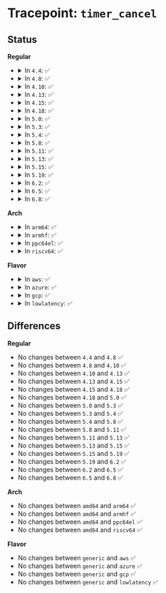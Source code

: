 # Tracepoint: <code>timer_cancel</code>

## Status
<b>Regular</b>
<ul>
<li>
<details>
<summary>In <code>4.4</code>: ✅</summary>

Event:

```c
struct trace_event_raw_timer_class {
    struct trace_entry ent;
    void *timer;
    char __data[0];
};
```
Function:

```c
void trace_event_raw_event_timer_class(void *__data, struct timer_list *timer);
```
</details>
</li>
<li>
<details>
<summary>In <code>4.8</code>: ✅</summary>

Event:

```c
struct trace_event_raw_timer_class {
    struct trace_entry ent;
    void *timer;
    char __data[0];
};
```
Function:

```c
void trace_event_raw_event_timer_class(void *__data, struct timer_list *timer);
```
</details>
</li>
<li>
<details>
<summary>In <code>4.10</code>: ✅</summary>

Event:

```c
struct trace_event_raw_timer_class {
    struct trace_entry ent;
    void *timer;
    char __data[0];
};
```
Function:

```c
void trace_event_raw_event_timer_class(void *__data, struct timer_list *timer);
```
</details>
</li>
<li>
<details>
<summary>In <code>4.13</code>: ✅</summary>

Event:

```c
struct trace_event_raw_timer_class {
    struct trace_entry ent;
    void *timer;
    char __data[0];
};
```
Function:

```c
void trace_event_raw_event_timer_class(void *__data, struct timer_list *timer);
```
</details>
</li>
<li>
<details>
<summary>In <code>4.15</code>: ✅</summary>

Event:

```c
struct trace_event_raw_timer_class {
    struct trace_entry ent;
    void *timer;
    char __data[0];
};
```
Function:

```c
void trace_event_raw_event_timer_class(void *__data, struct timer_list *timer);
```
</details>
</li>
<li>
<details>
<summary>In <code>4.18</code>: ✅</summary>

Event:

```c
struct trace_event_raw_timer_class {
    struct trace_entry ent;
    void *timer;
    char __data[0];
};
```
Function:

```c
void trace_event_raw_event_timer_class(void *__data, struct timer_list *timer);
```
</details>
</li>
<li>
<details>
<summary>In <code>5.0</code>: ✅</summary>

Event:

```c
struct trace_event_raw_timer_class {
    struct trace_entry ent;
    void *timer;
    char __data[0];
};
```
Function:

```c
void trace_event_raw_event_timer_class(void *__data, struct timer_list *timer);
```
</details>
</li>
<li>
<details>
<summary>In <code>5.3</code>: ✅</summary>

Event:

```c
struct trace_event_raw_timer_class {
    struct trace_entry ent;
    void *timer;
    char __data[0];
};
```
Function:

```c
void trace_event_raw_event_timer_class(void *__data, struct timer_list *timer);
```
</details>
</li>
<li>
<details>
<summary>In <code>5.4</code>: ✅</summary>

Event:

```c
struct trace_event_raw_timer_class {
    struct trace_entry ent;
    void *timer;
    char __data[0];
};
```
Function:

```c
void trace_event_raw_event_timer_class(void *__data, struct timer_list *timer);
```
</details>
</li>
<li>
<details>
<summary>In <code>5.8</code>: ✅</summary>

Event:

```c
struct trace_event_raw_timer_class {
    struct trace_entry ent;
    void *timer;
    char __data[0];
};
```
Function:

```c
void trace_event_raw_event_timer_class(void *__data, struct timer_list *timer);
```
</details>
</li>
<li>
<details>
<summary>In <code>5.11</code>: ✅</summary>

Event:

```c
struct trace_event_raw_timer_class {
    struct trace_entry ent;
    void *timer;
    char __data[0];
};
```
Function:

```c
void trace_event_raw_event_timer_class(void *__data, struct timer_list *timer);
```
</details>
</li>
<li>
<details>
<summary>In <code>5.13</code>: ✅</summary>

Event:

```c
struct trace_event_raw_timer_class {
    struct trace_entry ent;
    void *timer;
    char __data[0];
};
```
Function:

```c
void trace_event_raw_event_timer_class(void *__data, struct timer_list *timer);
```
</details>
</li>
<li>
<details>
<summary>In <code>5.15</code>: ✅</summary>

Event:

```c
struct trace_event_raw_timer_class {
    struct trace_entry ent;
    void *timer;
    char __data[0];
};
```
Function:

```c
void trace_event_raw_event_timer_class(void *__data, struct timer_list *timer);
```
</details>
</li>
<li>
<details>
<summary>In <code>5.19</code>: ✅</summary>

Event:

```c
struct trace_event_raw_timer_class {
    struct trace_entry ent;
    void *timer;
    char __data[0];
};
```
Function:

```c
void trace_event_raw_event_timer_class(void *__data, struct timer_list *timer);
```
</details>
</li>
<li>
<details>
<summary>In <code>6.2</code>: ✅</summary>

Event:

```c
struct trace_event_raw_timer_class {
    struct trace_entry ent;
    void *timer;
    char __data[0];
};
```
Function:

```c
void trace_event_raw_event_timer_class(void *__data, struct timer_list *timer);
```
</details>
</li>
<li>
<details>
<summary>In <code>6.5</code>: ✅</summary>

Event:

```c
struct trace_event_raw_timer_class {
    struct trace_entry ent;
    void *timer;
    char __data[0];
};
```
Function:

```c
void trace_event_raw_event_timer_class(void *__data, struct timer_list *timer);
```
</details>
</li>
<li>
<details>
<summary>In <code>6.8</code>: ✅</summary>

Event:

```c
struct trace_event_raw_timer_class {
    struct trace_entry ent;
    void *timer;
    char __data[0];
};
```
Function:

```c
void trace_event_raw_event_timer_class(void *__data, struct timer_list *timer);
```
</details>
</li>
</ul>
<b>Arch</b>
<ul>
<li>
<details>
<summary>In <code>arm64</code>: ✅</summary>

Event:

```c
struct trace_event_raw_timer_class {
    struct trace_entry ent;
    void *timer;
    char __data[0];
};
```
Function:

```c
void trace_event_raw_event_timer_class(void *__data, struct timer_list *timer);
```
</details>
</li>
<li>
<details>
<summary>In <code>armhf</code>: ✅</summary>

Event:

```c
struct trace_event_raw_timer_class {
    struct trace_entry ent;
    void *timer;
    char __data[0];
};
```
Function:

```c
void trace_event_raw_event_timer_class(void *__data, struct timer_list *timer);
```
</details>
</li>
<li>
<details>
<summary>In <code>ppc64el</code>: ✅</summary>

Event:

```c
struct trace_event_raw_timer_class {
    struct trace_entry ent;
    void *timer;
    char __data[0];
};
```
Function:

```c
void trace_event_raw_event_timer_class(void *__data, struct timer_list *timer);
```
</details>
</li>
<li>
<details>
<summary>In <code>riscv64</code>: ✅</summary>

Event:

```c
struct trace_event_raw_timer_class {
    struct trace_entry ent;
    void *timer;
    char __data[0];
};
```
Function:

```c
void trace_event_raw_event_timer_class(void *__data, struct timer_list *timer);
```
</details>
</li>
</ul>
<b>Flavor</b>
<ul>
<li>
<details>
<summary>In <code>aws</code>: ✅</summary>

Event:

```c
struct trace_event_raw_timer_class {
    struct trace_entry ent;
    void *timer;
    char __data[0];
};
```
Function:

```c
void trace_event_raw_event_timer_class(void *__data, struct timer_list *timer);
```
</details>
</li>
<li>
<details>
<summary>In <code>azure</code>: ✅</summary>

Event:

```c
struct trace_event_raw_timer_class {
    struct trace_entry ent;
    void *timer;
    char __data[0];
};
```
Function:

```c
void trace_event_raw_event_timer_class(void *__data, struct timer_list *timer);
```
</details>
</li>
<li>
<details>
<summary>In <code>gcp</code>: ✅</summary>

Event:

```c
struct trace_event_raw_timer_class {
    struct trace_entry ent;
    void *timer;
    char __data[0];
};
```
Function:

```c
void trace_event_raw_event_timer_class(void *__data, struct timer_list *timer);
```
</details>
</li>
<li>
<details>
<summary>In <code>lowlatency</code>: ✅</summary>

Event:

```c
struct trace_event_raw_timer_class {
    struct trace_entry ent;
    void *timer;
    char __data[0];
};
```
Function:

```c
void trace_event_raw_event_timer_class(void *__data, struct timer_list *timer);
```
</details>
</li>
</ul>

## Differences
<b>Regular</b>
<ul>
<li>
No changes between <code>4.4</code> and <code>4.8</code> ✅
</li>
<li>
No changes between <code>4.8</code> and <code>4.10</code> ✅
</li>
<li>
No changes between <code>4.10</code> and <code>4.13</code> ✅
</li>
<li>
No changes between <code>4.13</code> and <code>4.15</code> ✅
</li>
<li>
No changes between <code>4.15</code> and <code>4.18</code> ✅
</li>
<li>
No changes between <code>4.18</code> and <code>5.0</code> ✅
</li>
<li>
No changes between <code>5.0</code> and <code>5.3</code> ✅
</li>
<li>
No changes between <code>5.3</code> and <code>5.4</code> ✅
</li>
<li>
No changes between <code>5.4</code> and <code>5.8</code> ✅
</li>
<li>
No changes between <code>5.8</code> and <code>5.11</code> ✅
</li>
<li>
No changes between <code>5.11</code> and <code>5.13</code> ✅
</li>
<li>
No changes between <code>5.13</code> and <code>5.15</code> ✅
</li>
<li>
No changes between <code>5.15</code> and <code>5.19</code> ✅
</li>
<li>
No changes between <code>5.19</code> and <code>6.2</code> ✅
</li>
<li>
No changes between <code>6.2</code> and <code>6.5</code> ✅
</li>
<li>
No changes between <code>6.5</code> and <code>6.8</code> ✅
</li>
</ul>
<b>Arch</b>
<ul>
<li>
No changes between <code>amd64</code> and <code>arm64</code> ✅
</li>
<li>
No changes between <code>amd64</code> and <code>armhf</code> ✅
</li>
<li>
No changes between <code>amd64</code> and <code>ppc64el</code> ✅
</li>
<li>
No changes between <code>amd64</code> and <code>riscv64</code> ✅
</li>
</ul>
<b>Flavor</b>
<ul>
<li>
No changes between <code>generic</code> and <code>aws</code> ✅
</li>
<li>
No changes between <code>generic</code> and <code>azure</code> ✅
</li>
<li>
No changes between <code>generic</code> and <code>gcp</code> ✅
</li>
<li>
No changes between <code>generic</code> and <code>lowlatency</code> ✅
</li>
</ul>
